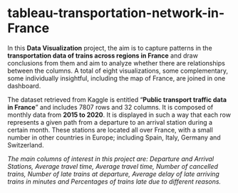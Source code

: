 # tableau-transportation-network-in-France

In this **Data Visualization** project, the aim is to capture patterns in the **transportation data of trains across regions in France** and draw conclusions from them and aim to analyze whether there are relationships between the columns. A total of eight visualizations, some complementary, some individually insightful, including the map of France, are joined in one dashboard. 

The dataset retrieved from Kaggle is entitled “**Public transport traffic data in France**” and includes 7807 rows and 32 columns. It is composed of monthly data from **2015 to 2020**. It is displayed in such a way that each row represents a given path from a departure to an arrival station during a certain month. These stations are located all over France, with a small number in other countries in Europe; including Spain, Italy, Germany and Switzerland.

_The main columns of interest in this project are: Departure and Arrival Stations, Average travel time, Average travel time, Number of cancelled trains, Number of late trains at departure, Average delay of late arriving trains in minutes and Percentages of trains late due to different reasons._
